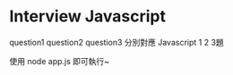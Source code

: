 # Interview Javascript
question1 question2 question3 分別對應 Javascript 1 2 3題
  
使用 node app.js 即可執行~
